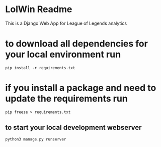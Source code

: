 # LolWin Readme
This is a Django Web App for League of Legends analytics

# to download all dependencies for your local environment run
```
pip install -r requirements.txt
```

# if you install a package and need to update the requirements run
```
pip freeze > requirements.txt
```

## to start your local development webserver
```
python3 manage.py runserver
```